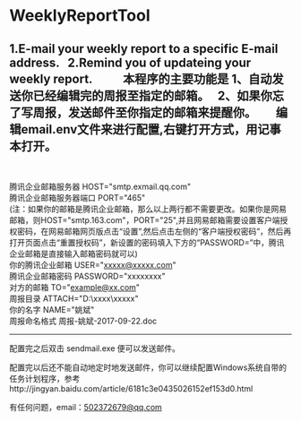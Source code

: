# WeeklyReportTool
1.E-mail your weekly report to a specific E-mail address.  
2.Remind you of updateing your weekly report.  
  
  
  
  
本程序的主要功能是
	1、自动发送你已经编辑完的周报至指定的邮箱。  
	2、如果你忘了写周报，发送邮件至你指定的邮箱来提醒你。  
  
  
编辑email.env文件来进行配置,右键打开方式，用记事本打开。
  
  
------------------------------------------------------------------------
  
  
腾讯企业邮箱服务器 HOST="smtp.exmail.qq.com"  
腾讯企业邮箱服务器端口 PORT="465"  
(注：如果你的邮箱是腾讯企业邮箱，那么以上两行都不需要更改。如果你是网易邮箱，则HOST="smtp.163.com"，PORT="25",并且网易邮箱需要设置客户端授权密码，在网易邮箱网页版点击“设置”,然后点击左侧的“客户端授权密码”，然后再打开页面点击“重置授权码”，新设置的密码填入下方的“PASSWORD=”中，腾讯企业邮箱是直接输入邮箱密码就可以)  
你的腾讯企业邮箱 USER="xxxxx@xxxxx.com"  
腾讯企业邮箱密码 PASSWORD="xxxxxxxx"  
对方的邮箱 TO="example@xx.com"   
周报目录 ATTACH="D:\xxxx\xxxxx"  
你的名字 NAME="姚斌"  
周报命名格式 周报-姚斌-2017-09-22.doc  
  
  
------------------------------------------------------------------------
  
  
配置完之后双击 sendmail.exe 便可以发送邮件。
  
  
配置完以后还不能自动地定时地发送邮件，你可以继续配置Windows系统自带的任务计划程序，参考http://jingyan.baidu.com/article/6181c3e0435026152ef153d0.html


有任何问题，email：502372679@qq.com
